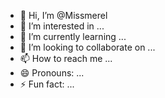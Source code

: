 - 👋 Hi, I’m @Missmerel
- 👀 I’m interested in ...
- 🌱 I’m currently learning ...
- 💞️ I’m looking to collaborate on ...
- 📫 How to reach me ...
- 😄 Pronouns: ...
- ⚡ Fun fact: ...

<!---
Missmerel/Missmerel is a ✨ special ✨ repository because its `README.md` (this file) appears on your GitHub profile.
You can click the Preview link to take a look at your changes.
--->
